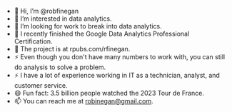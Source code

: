 - 👋 Hi, I’m @robfinegan
- 👀 I’m interested in data analytics.
- 👀 I’m looking for work to break into data analytics.
- 🌱 I recently finished the Google Data Analytics Professional Certification.
- 💞️ The project is at rpubs.com/rfinegan.
- ⚡ Even though you don't have many numbers to work with, you can still do analysis to solve a problem.
- ⚡ I have a lot of experience working in IT as a technician, analyst, and customer service.
- 😄 Fun fact: 3.5 billion people watched the 2023 Tour de France.
- 📫 You can reach me at robinegan@gmail.com.
<!---
robfinegan/robfinegan is a ✨ special ✨ repository because its `README.md` (this file) appears on your GitHub profile.
You can click the Preview link to take a look at your changes.
--->
